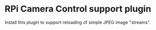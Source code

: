 RPi Camera Control support plugin
=================================

Install this plugin to support reloading of simple JPEG image "streams".

